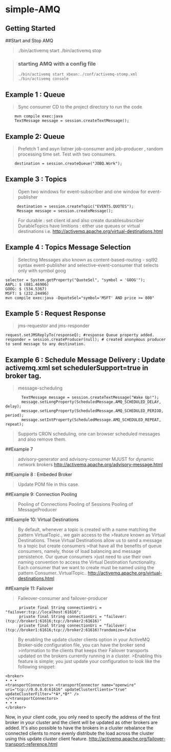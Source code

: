simple-AMQ
===========

Getting Started
---------------
##Start and Stop AMQ
> ./bin/activemq start
> ./bin/activemq stop

>### starting AMQ with a config file
> `./bin/activemq start xbean:./conf/activemq-stomp.xml`
> `./bin/activemq console`

## Example 1  : Queue
> Sync consumer
> CD to the project directory to run the code
```shell
    mvn compile exec:java
    TextMessage message = session.createTextMessage();
```

## Example 2: Queue
> Prefetch 1 and asyn listner
>job-consumer and job-producer , random processing time set. Test with two consumers.
```shell 
    destination = session.createQueue("JOBQ.Work");
```

## Example 3 : Topics
>Open two windows for event-subscriber and one window for event-publisher
```shell
     destination = session.createTopic("EVENTS.QUOTES");
     Message message = session.createMessage();
```

> For durable : set client id and also create durablesubscriber
> DurableTopics have limitions : either use queues or virtual destinations i.e. 
> http://activemq.apache.org/virtual-destinations.html

## Example 4 : Topics Message Selection
> Selecting Messages also known as content-based-routing - sql92 syntax
> event-publisher and selective-event-consumer that selects only with symbol goog
 ```shell
 selector = System.getProperty("QuoteSel", "symbol = 'GOOG'");
 AAPL: $ (881.46906)
 GOOG: $ (534.5367)
 MSFT: $ (232.24496)
 mvn compile exec:java -DquoteSel="symbol='MSFT' AND price >= 800"
```

## Example 5 : Request Response
>jms-requestor and jms-responder
```shell
request.setJMSReplyTo(responseQ); #response Queue property added.
responder = session.createProducer(null); # created anonymous producer to send message to any destination.
```

## Example 6 :  Schedule Message Delivery : Update activemq.xml set schedulerSupport=true in broker tag.
>message-scheduling
 ```shell
        TextMessage message = session.createTextMessage("Wake Up!");
        message.setLongProperty(ScheduledMessage.AMQ_SCHEDULED_DELAY, delay);
        message.setLongProperty(ScheduledMessage.AMQ_SCHEDULED_PERIOD, period);
        message.setIntProperty(ScheduledMessage.AMQ_SCHEDULED_REPEAT, repeat);
```
>Supports CRON scheduling, one can browser scheduled messages and also remove them.

##Example 7
>advisory-generator and advisory-consumer
>MJUST for dynamic network brokers
>http://activemq.apache.org/advisory-message.html

##Example 8 : Embeded Broker
>Update POM file in this case.

##Example 9: Connection Pooling
>Pooling of Connections
>Pooling of Sessions
>Pooling of MessageProducer

##Example 10: Virtual Destinations
>By default, whenever a topic is created with a name matching the pattern VirtualTopic.<TopicName>, we gain access to the >feature known as Virtual Destinations. These Virtual Destinations allow us to send a message to a topic but create consumers >that have all the benefits of queue consumers, namely, those of load balancing and message persistence. Our queue consumers >just need to use their own naming convention to access the Virtual Destination functionality. Each consumer that we 
>want to create must be named using the pattern Consumer.<Name>.VirtualTopic.<TopicName>.
>http://activemq.apache.org/virtual-destinations.html


##Example 11: Failover
>Faileover-consumer and failover-producer
```shell
      private final String connectionUri = "failover:tcp://localhost:61616";
      private final String connectionUri = "failover:(tcp://broker1:61616;tcp://broker2:61616)"
      private final String connectionUri = "failover:(tcp://broker1:61616;tcp://broker2:61616)?randomize=false
```

>By enabling the update cluster clients option in your ActiveMQ Broker-side configuration file, you can have the broker send >information to the clients that keeps their Failover transports updated on the brokers currently running in a cluster. >Enabling this feature is simple; you just update your configuration to look like the following snippet: 
```shell
<broker> 
• • • 
<transportConnectors> <transportConnector name="openwire" uri="tcp://0.0.0.0:61616" updateClusterClients="true" updateClusterFilter="*A*,*B*" /> 
</<transportConnectors> 
• • • 
</broker> 
```
Now, in your client code, you only need to specify the address of the first broker in your cluster and the client will be updated as other brokers are added. It's also possible to have the brokers in a cluster rebalance the connected clients to more evenly distribute the load across the cluster using this update cluster client feature.
http://activemq.apache.org/failover-transport-reference.html
